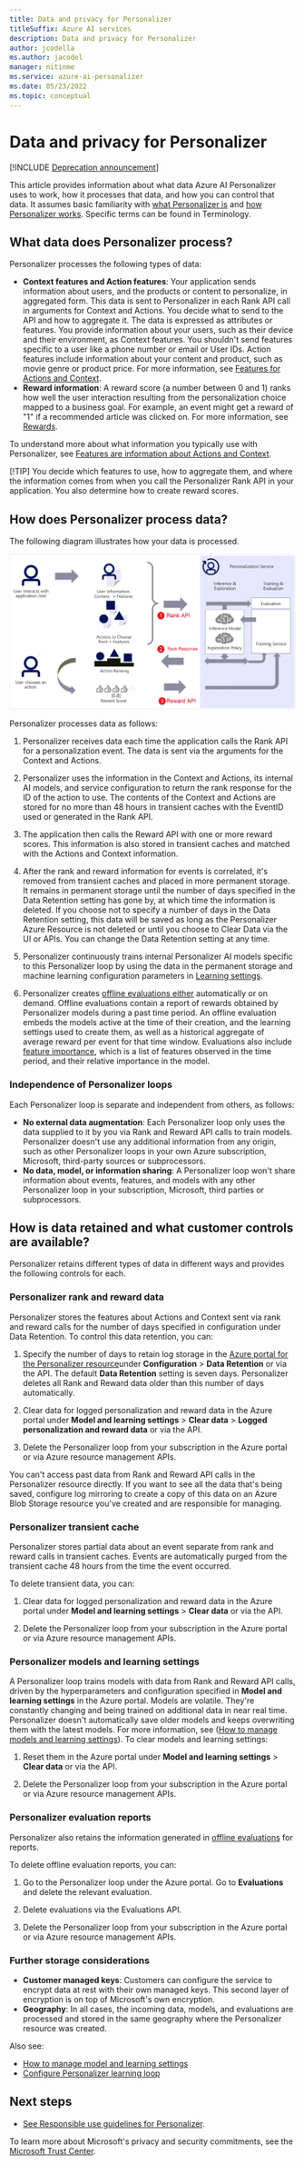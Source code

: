 ```yaml
---
title: Data and privacy for Personalizer
titleSuffix: Azure AI services
description: Data and privacy for Personalizer
author: jcodella
ms.author: jacodel
manager: nitinme
ms.service: azure-ai-personalizer
ms.date: 05/23/2022
ms.topic: conceptual
---
```


# Data and privacy for Personalizer

[!INCLUDE [Deprecation announcement](includes/deprecation.md)]

This article provides information about what data Azure AI Personalizer uses to work, how it processes that data, and how you can control that data. It assumes basic familiarity with [what Personalizer is](what-is-personalizer.md) and [how Personalizer works](how-personalizer-works.md). Specific terms can be found in Terminology.


## What data does Personalizer process?

Personalizer processes the following types of data:
- **Context features and Action features**: Your application sends information about users, and the products or content to personalize, in aggregated form. This data is sent to Personalizer in each Rank API call in arguments for Context and Actions. You decide what to send to the API and how to aggregate it. The data is expressed as attributes or features. You provide information about your users, such as their device and their environment, as Context features. You shouldn't send features specific to a user like a phone number or email or User IDs. Action features include information about your content and product, such as movie genre or product price. For more information, see [Features for Actions and Context](concepts-features.md).
- **Reward information**: A reward score (a number between 0 and 1) ranks how well the user interaction resulting from the personalization choice mapped to a business goal. For example, an event might get a reward of "1" if a recommended article was clicked on. For more information, see [Rewards](concept-rewards.md).

To understand more about what information you typically use with Personalizer, see [Features are information about Actions and Context](concepts-features.md).

[!TIP] You decide which features to use, how to aggregate them, and where the information comes from when you call the Personalizer Rank API in your application. You also determine how to create reward scores.

## How does Personalizer process data?

The following diagram illustrates how your data is processed.

![Diagram that shows how Personalizer processes data.](media/how-personalizer-works/personalization-how-it-works.png)

Personalizer processes data as follows:

1. Personalizer receives data each time the application calls the Rank API for a personalization event. The data is sent via the arguments for the Context and Actions. 

2. Personalizer uses the information in the Context and Actions, its internal AI models, and service configuration to return the rank response for the ID of the action to use. The contents of the Context and Actions are stored for no more than 48 hours in transient caches with the EventID used or generated in the Rank API.
3. The application then calls the Reward API with one or more reward scores. This information is also stored in transient caches and matched with the Actions and Context information.
4. After the rank and reward information for events is correlated, it's removed from transient caches and placed in more permanent storage. It remains in permanent storage until the number of days specified in the Data Retention setting has gone by, at which time the information is deleted. If you choose not to specify a number of days in the Data Retention setting, this data will be saved as long as the Personalizer Azure Resource is not deleted or until you choose to Clear Data via the UI or APIs. You can change the Data Retention setting at any time.
5. Personalizer continuously trains internal Personalizer AI models specific to this Personalizer loop by using the data in the permanent storage and machine learning configuration parameters in [Learning settings](concept-active-learning.md).
6. Personalizer creates [offline evaluations either](concepts-offline-evaluation.md) automatically or on demand.
Offline evaluations contain a report of rewards obtained by Personalizer models during a past time period. An offline evaluation embeds the models active at the time of their creation, and the learning settings used to create them, as well as a historical aggregate of average reward per event for that time window. Evaluations also include [feature importance](how-to-feature-evaluation.md), which is a list of features observed in the time period, and their relative importance in the model.


### Independence of Personalizer loops

Each Personalizer loop is separate and independent from others, as follows:

- **No external data augmentation**: Each Personalizer loop only uses the data supplied to it by you via Rank and Reward API calls to train models. Personalizer doesn't use any additional information from any origin, such as other Personalizer loops in your own Azure subscription, Microsoft, third-party sources or subprocessors.
- **No data, model, or information sharing**: A Personalizer loop won't share information about events, features, and models with any other Personalizer loop in your subscription, Microsoft, third parties or subprocessors.


## How is data retained and what customer controls are available?

Personalizer retains different types of data in different ways and provides the following controls for each.


### Personalizer rank and reward data

Personalizer stores the features about Actions and Context sent via rank and reward calls for the number of days specified in configuration under Data Retention.
To control this data retention, you can:

1. Specify the number of days to retain log storage in the [Azure portal for the Personalizer resource](how-to-settings.md)under **Configuration** > **Data Retention** or via the API. The default **Data Retention** setting is seven days. Personalizer deletes all Rank and Reward data older than this number of days automatically. 

2. Clear data for logged personalization and reward data in the Azure portal under **Model and learning settings** > **Clear data** > **Logged personalization and reward data** or via the API. 

3. Delete the Personalizer loop from your subscription in the Azure portal or via Azure resource management APIs.

You can't access past data from Rank and Reward API calls in the Personalizer resource directly. If you want to see all the data that's being saved, configure log mirroring to create a copy of this data on an Azure Blob Storage resource you've created and are responsible for managing.


### Personalizer transient cache

Personalizer stores partial data about an event separate from rank and reward calls in transient caches. Events are automatically purged from the transient cache 48 hours from the time the event occurred.

To delete transient data, you can:

1. Clear data for logged personalization and reward data in the Azure portal under **Model and learning settings** > **Clear data** or via the API. 

2. Delete the Personalizer loop from your subscription in the Azure portal or via Azure resource management APIs.


### Personalizer models and learning settings 

A Personalizer loop trains models with data from Rank and Reward API calls, driven by the hyperparameters and configuration specified in **Model and learning settings** in the Azure portal. Models are volatile. They're constantly changing and being trained on additional data in near real time. Personalizer doesn't automatically save older models and keeps overwriting them with the latest models. For more information, see ([How to manage models and learning settings](how-to-manage-model.md)). To clear models and learning settings:

1. Reset them in the Azure portal under **Model and learning settings** > **Clear data** or via the API. 

2. Delete the Personalizer loop from your subscription in the Azure portal or via Azure resource management APIs.


### Personalizer evaluation reports

Personalizer also retains the information generated in [offline evaluations](concepts-offline-evaluation.md) for reports.

To delete offline evaluation reports, you can:

1. Go to the Personalizer loop under the Azure portal. Go to **Evaluations** and delete the relevant evaluation. 

2. Delete evaluations via the Evaluations API. 

3. Delete the Personalizer loop from your subscription in the Azure portal or via Azure resource management APIs.


### Further storage considerations 

- **Customer managed keys**: Customers can configure the service to encrypt data at rest with their own managed keys. This second layer of encryption is on top of Microsoft's own encryption.
- **Geography**: In all cases, the incoming data, models, and evaluations are processed and stored in the same geography where the Personalizer resource was created.

Also see:

- [How to manage model and learning settings](how-to-manage-model.md)
- [Configure Personalizer learning loop](how-to-settings.md)


## Next steps

- [See Responsible use guidelines for Personalizer](responsible-use-cases.md).

To learn more about Microsoft's privacy and security commitments, see the [Microsoft Trust Center](https://www.microsoft.com/trust-center).
